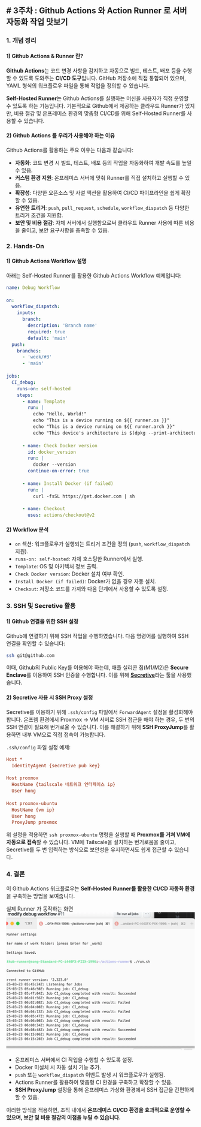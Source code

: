 ## # 3주차 : Github Actions 와 Action Runner 로 서버 자동화 작업 맛보기

### 1. 개념 정리

#### 1) Github Actions & Runner 란?
**Github Actions**는 코드 변경 사항을 감지하고 자동으로 빌드, 테스트, 배포 등을 수행할 수 있도록 도와주는 **CI/CD 도구**입니다. GitHub 저장소에 직접 통합되어 있으며, YAML 형식의 워크플로우 파일을 통해 작업을 정의할 수 있습니다.

**Self-Hosted Runner**는 Github Actions를 실행하는 머신을 사용자가 직접 운영할 수 있도록 하는 기능입니다. 기본적으로 Github에서 제공하는 클라우드 Runner가 있지만, 비용 절감 및 온프레미스 환경의 맞춤형 CI/CD를 위해 Self-Hosted Runner를 사용할 수 있습니다.

#### 2) Github Actions 를 우리가 사용해야 하는 이유
Github Actions를 활용하는 주요 이유는 다음과 같습니다:

- **자동화**: 코드 변경 시 빌드, 테스트, 배포 등의 작업을 자동화하여 개발 속도를 높일 수 있음.
- **커스텀 환경 지원**: 온프레미스 서버에 맞춰 Runner를 직접 설치하고 실행할 수 있음.
- **확장성**: 다양한 오픈소스 및 사설 액션을 활용하여 CI/CD 파이프라인을 쉽게 확장할 수 있음.
- **유연한 트리거**: `push`, `pull_request`, `schedule`, `workflow_dispatch` 등 다양한 트리거 조건을 지원함.
- **보안 및 비용 절감**: 자체 서버에서 실행함으로써 클라우드 Runner 사용에 따른 비용을 줄이고, 보안 요구사항을 충족할 수 있음.

### 2. Hands-On

#### 1) Github Actions Workflow 설명
아래는 Self-Hosted Runner를 활용한 Github Actions Workflow 예제입니다:

```yaml
name: Debug Workflow

on:
  workflow_dispatch:
    inputs:
      branch:
        description: 'Branch name'
        required: true
        default: 'main'
  push:
    branches:
      - 'week/#3'
      - 'main'

jobs:
  CI_debug:
    runs-on: self-hosted
    steps:
      - name: Template
        run: |
          echo "Hello, World!"
          echo "This is a device running on ${{ runner.os }}"
          echo "This is a device running on ${{ runner.arch }}"
          echo "This device's architecture is $(dpkg --print-architecture)"
      
      - name: Check Docker version
        id: docker_version
        run: |
          docker --version
        continue-on-error: true
      
      - name: Install Docker (if failed)
        run: |
          curl -fsSL https://get.docker.com | sh
      
      - name: Checkout
        uses: actions/checkout@v2
```

#### 2) Workflow 분석
- `on` 섹션: 워크플로우가 실행되는 트리거 조건을 정의 (`push`, `workflow_dispatch` 지원).
- `runs-on: self-hosted`: 자체 호스팅한 Runner에서 실행.
- `Template`: OS 및 아키텍처 정보 출력.
- `Check Docker version`: Docker 설치 여부 확인.
- `Install Docker (if failed)`: Docker가 없을 경우 자동 설치.
- `Checkout`: 저장소 코드를 가져와 다음 단계에서 사용할 수 있도록 설정.

### 3. SSH 및 Secretive 활용
#### 1) Github 연결을 위한 SSH 설정
Github에 연결하기 위해 SSH 작업을 수행하였습니다. 다음 명령어를 실행하여 SSH 연결을 확인할 수 있습니다:
```sh
ssh git@github.com
```
이때, Github의 Public Key를 이용해야 하는데, 애플 실리콘 칩(M1/M2)은 **Secure Enclave**를 이용하여 SSH 인증을 수행합니다. 이를 위해 [**Secretive**](https://github.com/maxgoedjen/secretive)라는 툴을 사용했습니다.

#### 2) Secretive 사용 시 SSH Proxy 설정
Secretive를 이용하기 위해 `.ssh/config` 파일에서 `ForwardAgent` 설정을 활성화해야 합니다. 온프렘 환경에서 Proxmox -> VM 서버로 SSH 접근을 해야 하는 경우, 두 번의 SSH 연결이 필요해 번거로울 수 있습니다. 이를 해결하기 위해 **SSH ProxyJump**를 활용하면 내부 VM으로 직접 접속이 가능합니다.

`.ssh/config` 파일 설정 예제:
```ini
Host *
  IdentityAgent {secretive pub key}

Host proxmox
  HostName {tailscale 네트워크 인터페이스 ip}
  User hong

Host proxmox-ubuntu 
  HostName {vm ip}
  User hong
  ProxyJump proxmox
```
위 설정을 적용하면 `ssh proxmox-ubuntu` 명령을 실행할 때 **Proxmox를 거쳐 VM에 자동으로 접속**할 수 있습니다. VM에 Tailscale을 설치하는 번거로움을 줄이고, Secretive를 두 번 입력하는 방식으로 보안성을 유지하면서도 쉽게 접근할 수 있습니다.

### 4. 결론
이 Github Actions 워크플로우는 **Self-Hosted Runner를 활용한 CI/CD 자동화 환경**을 구축하는 방법을 보여줍니다.


실제 Runner 가 동작하는 화면
![실제 Runner 가 동작하는 화면](image.png)

- 온프레미스 서버에서 CI 작업을 수행할 수 있도록 설정.
- Docker 미설치 시 자동 설치 기능 추가.
- `push` 또는 `workflow_dispatch` 이벤트 발생 시 워크플로우가 실행됨.
- Actions Runner를 활용하여 맞춤형 CI 환경을 구축하고 확장할 수 있음.
- **SSH ProxyJump** 설정을 통해 온프레미스 가상화 환경에서 SSH 접근을 간편하게 할 수 있음.

이러한 방식을 적용하면, 조직 내에서 **온프레미스 CI/CD 환경을 효과적으로 운영할 수 있으며, 보안 및 비용 절감의 이점을 누릴 수 있습니다.**

